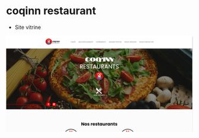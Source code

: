 # coqinn restaurant
* Site vitrine


[![Watch the video](./assets/images/cokgit.png)](https://restaurantscoqinn.fr/)



